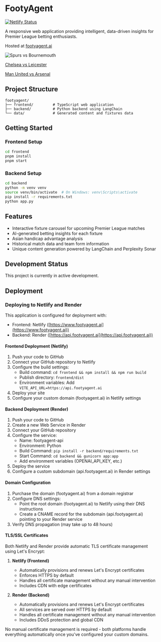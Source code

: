 # FootyAgent

[![Netlify Status](https://api.netlify.com/api/v1/badges/d963e9a9-77c3-4cf8-9c0c-3f3d918aec77/deploy-status)](https://app.netlify.com/sites/unrivaled-sunflower-c87ded/deploys)

A responsive web application providing intelligent, data-driven insights for Premier League betting enthusiasts.

Hosted at [footyagent.ai](https://www.footyagent.ai)

![Spurs vs Bournemouth](images/spurs_vs_bournemouth.png)

[Chelsea vs Leicester](images/chelsea_vs_leicester.png)

[Man United vs Arsenal](images/manu_vs_arsenal.png)

## Project Structure

```
footyagent/
├── frontend/         # TypeScript web application
├── backend/          # Python backend using LangChain
└── data/             # Generated content and fixtures data
```

## Getting Started

### Frontend Setup

```bash
cd frontend
pnpm install
pnpm start
```

### Backend Setup

```bash
cd backend
python -m venv venv
source venv/bin/activate  # On Windows: venv\Scripts\activate
pip install -r requirements.txt
python app.py
```

## Features

- Interactive fixture carousel for upcoming Premier League matches
- AI-generated betting insights for each fixture
- Asian handicap advantage analysis
- Historical match data and team form information
- Unique content generation powered by LangChain and Perplexity Sonar

## Development Status

This project is currently in active development.

## Deployment

### Deploying to Netlify and Render

This application is configured for deployment with:

- Frontend: Netlify ([https://www.footyagent.ai](https://www.footyagent.ai))
- Backend: Render ([https://api.footyagent.ai](https://api.footyagent.ai))

#### Frontend Deployment (Netlify)

1. Push your code to GitHub
2. Connect your GitHub repository to Netlify
3. Configure the build settings:
   - Build command: `cd frontend && npm install && npm run build`
   - Publish directory: `frontend/dist`
   - Environment variables: Add `VITE_API_URL=https://api.footyagent.ai`
4. Deploy your site
5. Configure your custom domain (footyagent.ai) in Netlify settings

#### Backend Deployment (Render)

1. Push your code to GitHub
2. Create a new Web Service in Render
3. Connect your GitHub repository
4. Configure the service:
   - Name: footyagent-api
   - Environment: Python
   - Build Command: `pip install -r backend/requirements.txt`
   - Start Command: `cd backend && gunicorn app:app`
   - Add environment variables (OPENAI_API_KEY, etc.)
5. Deploy the service
6. Configure a custom subdomain (api.footyagent.ai) in Render settings

#### Domain Configuration

1. Purchase the domain (footyagent.ai) from a domain registrar
2. Configure DNS settings:
   - Point the root domain (footyagent.ai) to Netlify using their DNS instructions
   - Create a CNAME record for the subdomain (api.footyagent.ai) pointing to your Render service
3. Verify DNS propagation (may take up to 48 hours)

#### TLS/SSL Certificates

Both Netlify and Render provide automatic TLS certificate management using Let's Encrypt:

1. **Netlify (Frontend)**
   - Automatically provisions and renews Let's Encrypt certificates
   - Enforces HTTPS by default
   - Handles all certificate management without any manual intervention
   - Includes CDN with edge certificates

2. **Render (Backend)**
   - Automatically provisions and renews Let's Encrypt certificates
   - All services are served over HTTPS by default
   - Handles all certificate management without any manual intervention
   - Includes DDoS protection and global CDN

No manual certificate management is required - both platforms handle everything automatically once you've configured your custom domains.
